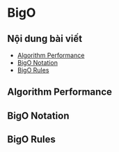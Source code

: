 # BigO

## Nội dung bài viết

-   [Algorithm Performance](#algorithm-performance)
-   [BigO Notation](#bigo-notation)
-   [BigO Rules](#bigo-rules)

## Algorithm Performance

## BigO Notation

## BigO Rules
